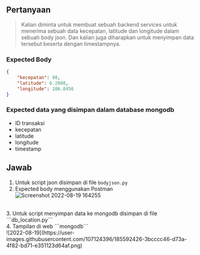 ## Pertanyaan

> Kalian diminta untuk membuat sebuah backend services untuk menerima sebuah data kecepatan, latitude dan longitude dalam sebuah body json. Dan kalian juga diharapkan untuk menyimpan data tersebut beserta dengan timestampnya.

### Expected Body
```json
{
    "kecepatan": 90,
    "latitude": 6.2088,
    "longitude": 106.8456
}
```

### Expected data yang disimpan dalam database mongodb
* ID transaksi
* kecepatan
* latitude
* longitude
* timestamp

## Jawab
1. Untuk script json disimpan di file ```bodyjson.py```
2. Expected body menggunakan Postman
![Screenshot 2022-08-19 164255](https://user-images.githubusercontent.com/107124396/185592075-229dbf83-aafe-4fc7-85d6-3c7d760d3b18.png)
<br>
3. Untuk script menyimpan data ke mongodb disimpan di file ```db_location.py```
<br>
4. Tampilan di web ```mongodb```
<br>
![2022-08-19](https://user-images.githubusercontent.com/107124396/185592426-3bcccc46-d73a-4f82-bd71-e351123d64af.png)

